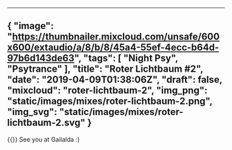 
---
{
  "image": "https://thumbnailer.mixcloud.com/unsafe/600x600/extaudio/a/8/b/8/45a4-55ef-4ecc-b64d-97b6d143de63",
  "tags": [
    "Night Psy",
    "Psytrance"
  ],
  "title": "Roter Lichtbaum #2",
  "date": "2019-04-09T01:38:06Z",
  "draft": false,
  "mixcloud": "roter-lichtbaum-2",
  "img_png": "static/images/mixes/roter-lichtbaum-2.png",
  "img_svg": "static/images/mixes/roter-lichtbaum-2.svg"
}
---
{{<mixcloud>}}
See you at Gailalda :)
